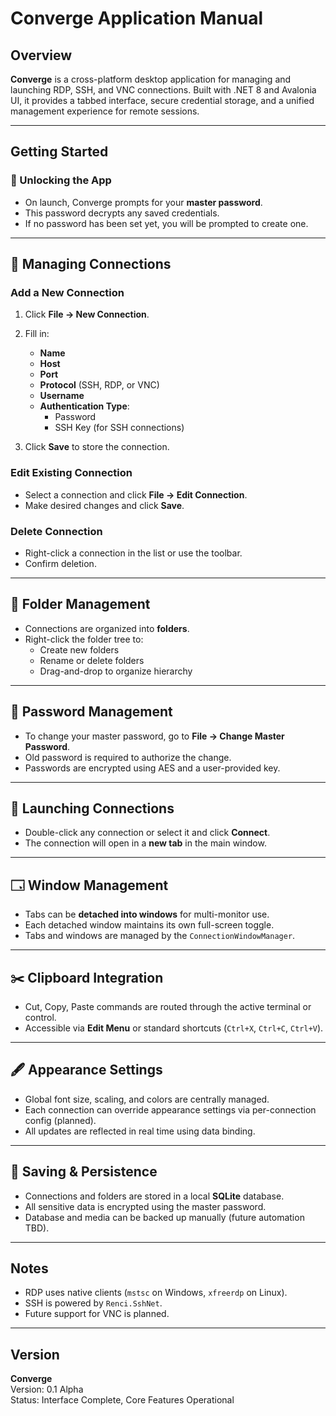 # Converge Application Manual

## Overview

**Converge** is a cross-platform desktop application for managing and launching RDP, SSH, and VNC connections. Built with .NET 8 and Avalonia UI, it provides a tabbed interface, secure credential storage, and a unified management experience for remote sessions.

---

## Getting Started

### 🔑 Unlocking the App
- On launch, Converge prompts for your **master password**.
- This password decrypts any saved credentials.
- If no password has been set yet, you will be prompted to create one.

---

## 🔌 Managing Connections

### Add a New Connection
1. Click **File → New Connection**.
2. Fill in:
   - **Name**
   - **Host**
   - **Port**
   - **Protocol** (SSH, RDP, or VNC)
   - **Username**
   - **Authentication Type**:
     - Password
     - SSH Key (for SSH connections)

3. Click **Save** to store the connection.

### Edit Existing Connection
- Select a connection and click **File → Edit Connection**.
- Make desired changes and click **Save**.

### Delete Connection
- Right-click a connection in the list or use the toolbar.
- Confirm deletion.

---

## 📂 Folder Management

- Connections are organized into **folders**.
- Right-click the folder tree to:
  - Create new folders
  - Rename or delete folders
  - Drag-and-drop to organize hierarchy

---

## 🔐 Password Management

- To change your master password, go to **File → Change Master Password**.
- Old password is required to authorize the change.
- Passwords are encrypted using AES and a user-provided key.

---

## 🧳 Launching Connections

- Double-click any connection or select it and click **Connect**.
- The connection will open in a **new tab** in the main window.

---

## 🗔 Window Management

- Tabs can be **detached into windows** for multi-monitor use.
- Each detached window maintains its own full-screen toggle.
- Tabs and windows are managed by the `ConnectionWindowManager`.

---

## ✂️ Clipboard Integration

- Cut, Copy, Paste commands are routed through the active terminal or control.
- Accessible via **Edit Menu** or standard shortcuts (`Ctrl+X`, `Ctrl+C`, `Ctrl+V`).

---

## 🖋 Appearance Settings

- Global font size, scaling, and colors are centrally managed.
- Each connection can override appearance settings via per-connection config (planned).
- All updates are reflected in real time using data binding.

---

## 🔄 Saving & Persistence

- Connections and folders are stored in a local **SQLite** database.
- All sensitive data is encrypted using the master password.
- Database and media can be backed up manually (future automation TBD).

---

## Notes

- RDP uses native clients (`mstsc` on Windows, `xfreerdp` on Linux).
- SSH is powered by `Renci.SshNet`.
- Future support for VNC is planned.

---

## Version

**Converge**  
Version: 0.1 Alpha  
Status: Interface Complete, Core Features Operational

